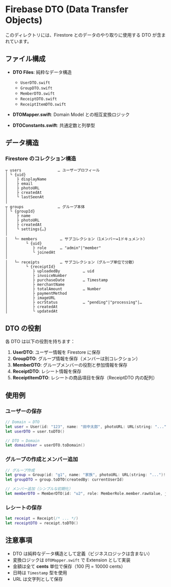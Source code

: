 # Firebase DTO (Data Transfer Objects)

このディレクトリには、Firestore とのデータのやり取りに使用する DTO が含まれています。

## ファイル構成

- **DTO Files**: 純粋なデータ構造

  - `UserDTO.swift`
  - `GroupDTO.swift`
  - `MemberDTO.swift`
  - `ReceiptDTO.swift`
  - `ReceiptItemDTO.swift`

- **DTOMapper.swift**: Domain Model との相互変換ロジック
- **DTOConstants.swift**: 共通定数と列挙型

## データ構造

### Firestore のコレクション構造

```
┬ users                … ユーザープロフィール
│ └ {uid}
│    ├ displayName
│    ├ email
│    ├ photoURL
│    ├ createdAt
│    └ lastSeenAt
│
┬ groups               … グループ本体
│ └ {groupId}
│    ├ name
│    ├ photoURL
│    ├ createdAt
│    └ settings{…}
│
│   └─ members          … サブコレクション（1メンバー=1ドキュメント）
│        └ {uid}
│           ├ role      … "admin"|"member"
│           └ joinedAt
│
│   └─ receipts         … サブコレクション（グループ単位で分散）
│        └ {receiptId}
│           ├ uploadedBy          … uid
│           ├ invoiceNumber
│           ├ purchaseDate        … Timestamp
│           ├ merchantName
│           ├ totalAmount         … Number
│           ├ paymentMethod
│           ├ imageURL
│           ├ ocrStatus           … "pending"|"processing"|… 
│           ├ createdAt
│           └ updatedAt
```

## DTO の役割

各 DTO は以下の役割を持ちます：

1. **UserDTO**: ユーザー情報を Firestore に保存
2. **GroupDTO**: グループ情報を保存（メンバーは別コレクション）
3. **MemberDTO**: グループメンバーの役割と参加情報を保存
4. **ReceiptDTO**: レシート情報を保存
5. **ReceiptItemDTO**: レシートの商品項目を保存（ReceiptDTO 内の配列）

## 使用例

### ユーザーの保存

```swift
// Domain → DTO
let user = User(id: "123", name: "田中太郎", photoURL: URL(string: "...")!, email: "tanaka@example.com")
let userDTO = user.toDTO()

// DTO → Domain
let domainUser = userDTO.toDomain()
```

### グループの作成とメンバー追加

```swift
// グループ作成
let group = Group(id: "g1", name: "家族", photoURL: URL(string: "...")!, members: [])
let groupDTO = group.toDTO(createdBy: currentUserId)

// メンバー追加（シンプルな初期化）
let memberDTO = MemberDTO(id: "u2", role: MemberRole.member.rawValue, joinedAt: Timestamp())
```

### レシートの保存

```swift
let receipt = Receipt(/* ... */)
let receiptDTO = receipt.toDTO()
```

## 注意事項

- DTO は純粋なデータ構造として定義（ビジネスロジックは含まない）
- 変換ロジックは `DTOMapper.swift` で Extension として実装
- 金額は全て **cents** 単位で保存（100 円 = 10000 cents）
- 日時は `Timestamp` 型を使用
- URL は文字列として保存
